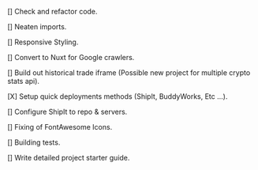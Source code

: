 [] Check and refactor code.

[] Neaten imports.

[] Responsive Styling.

[] Convert to Nuxt for Google crawlers.

[] Build out historical trade iframe (Possible new project for multiple crypto stats api).

[X] Setup quick deployments methods (ShipIt, BuddyWorks, Etc ...).

[] Configure ShipIt to repo & servers.

[] Fixing of FontAwesome Icons.

[] Building tests.

[] Write detailed project starter guide.